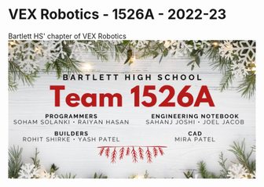 # VEX Robotics - 1526A - 2022-23
Bartlett HS' chapter of VEX Robotics
![image](https://github.com/sohamsolanki/VEX-1526A-2023/blob/main/VEX%20ROBOTICS%202022-23.png?raw=true)
